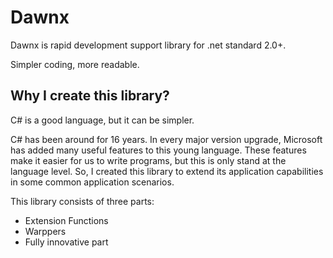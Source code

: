 # Dawnx

Dawnx is rapid development support library for .net standard 2.0+.

Simpler coding, more readable.



## Why I create this library?

C# is a good language, but it can be simpler. 

C# has been around for 16 years. In every major version upgrade, Microsoft has added many useful features to this young language. These features make it easier for us to write programs, but this is only stand at the language level. So, I created this library to extend its application capabilities in some common application scenarios.

This library consists of three parts: 

- Extension Functions
- Warppers
- Fully innovative part


